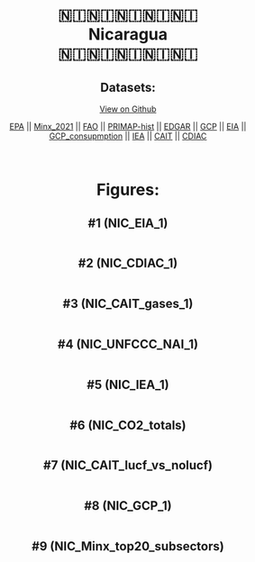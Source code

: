
<center>
<h1 align="center">
🇳🇮🇳🇮🇳🇮🇳🇮🇳🇮
<br>
Nicaragua
<br>
🇳🇮🇳🇮🇳🇮🇳🇮🇳🇮
</h1>
<h2>Datasets:</h2>
<p><a href="https://github.com/dquintani/GreenhouseData/tree/master/country_data/NIC_Nicaragua/data">View on Github</a>
<br></p><p><a href="data/NIC_EPA.csv">EPA</a> || <a href="data/NIC_Minx_2021.csv">Minx_2021</a> || <a href="data/NIC_FAO.csv">FAO</a> || <a href="data/NIC_PRIMAP-hist.csv">PRIMAP-hist</a> || <a href="data/NIC_EDGAR.csv">EDGAR</a> || <a href="data/NIC_GCP.csv">GCP</a> || <a href="data/NIC_EIA.csv">EIA</a> || <a href="data/NIC_GCP_consupmption.csv">GCP_consupmption</a> || <a href="data/NIC_IEA.csv">IEA</a> || <a href="data/NIC_CAIT.csv">CAIT</a> || <a href="data/NIC_CDIAC.csv">CDIAC</a></p><p><br></p>
<h1>Figures:</h1><h2>#1 (NIC_EIA_1)</h2>
<p><img alt="" src="figures/NIC_EIA_1.png" /></p><h2>#2 (NIC_CDIAC_1)</h2>
<p><img alt="" src="figures/NIC_CDIAC_1.png" /></p><h2>#3 (NIC_CAIT_gases_1)</h2>
<p><img alt="" src="figures/NIC_CAIT_gases_1.png" /></p><h2>#4 (NIC_UNFCCC_NAI_1)</h2>
<p><img alt="" src="figures/NIC_UNFCCC_NAI_1.png" /></p><h2>#5 (NIC_IEA_1)</h2>
<p><img alt="" src="figures/NIC_IEA_1.png" /></p><h2>#6 (NIC_CO2_totals)</h2>
<p><img alt="" src="figures/NIC_CO2_totals.png" /></p><h2>#7 (NIC_CAIT_lucf_vs_nolucf)</h2>
<p><img alt="" src="figures/NIC_CAIT_lucf_vs_nolucf.png" /></p><h2>#8 (NIC_GCP_1)</h2>
<p><img alt="" src="figures/NIC_GCP_1.png" /></p><h2>#9 (NIC_Minx_top20_subsectors)</h2>
<p><img alt="" src="figures/NIC_Minx_top20_subsectors.png" /></p>